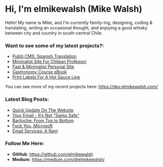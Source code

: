 # Hi, I'm elmikewalsh (Mike Walsh)




Hello! My name is Mike, and I'm currently family-ing, designing, coding & translating, writing an occasional thought, and enjoying a good whisky between city and country in south-central Chile.




### **Want to see some of my latest projects?:**
<!-- PORTFOLIO:START -->
- [Publii CMS: Spanish Translation](https://dev.elmikewalsh.com/publii-cms-spanish-translation/)
- [Minimalist Site For Chilean Professor](https://dev.elmikewalsh.com/minimalist-site-for-chilean-professor/)
- [Fast &amp; Minimalist Personal Site](https://dev.elmikewalsh.com/fast-and-minimalist-personal-site/)
- [Gastronomy Course eBook](https://dev.elmikewalsh.com/ebook-for-a-university-gastronomy-course/)
- [Print Labels For A Hot Sauce Line](https://dev.elmikewalsh.com/print-labels-for-a-hot-sauce-line/)
<!-- PORTFOLIO:END -->


You can see more of my recent projects here: https://dev.elmikewalsh.com/

### **Latest Blog Posts:**
<!-- BLOG-POST-LIST:START -->
- [Quick Update On The Website](https://www.elmikewalsh.com/publii-cms-website-multilanguage/)
- [Your Email - It’s Not &quot;Swiss Safe&quot;](https://www.elmikewalsh.com/your-email-its-not-swiss-safe/)
- [Bariloche: From Top to Bottom](https://www.elmikewalsh.com/bariloche-from-top-to-bottom/)
- [Fuck You, Microsoft](https://www.elmikewalsh.com/fuck-you-microsoft/)
- [Email Services: A Rant](https://www.elmikewalsh.com/email-services-a-rant/)
<!-- BLOG-POST-LIST:END -->

### **Follow Me Here:**

- **GitHub**: https://github.com/elmikewalsh
- **Medium**: https://medium.com/@elmikewalsh/

